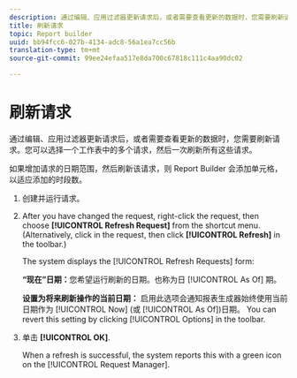 ```yaml
---
description: 通过编辑、应用过滤器更新请求后，或者需要查看更新的数据时，您需要刷新请求。您可以选择一个工作表中的多个请求，然后一次刷新所有这些请求。
title: 刷新请求
topic: Report builder
uuid: bb94fcc6-027b-4134-adc8-56a1ea7cc56b
translation-type: tm+mt
source-git-commit: 99ee24efaa517e8da700c67818c111c4aa90dc02

---
```



# 刷新请求

通过编辑、应用过滤器更新请求后，或者需要查看更新的数据时，您需要刷新请求。您可以选择一个工作表中的多个请求，然后一次刷新所有这些请求。

如果增加请求的日期范围，然后刷新该请求，则 Report Builder 会添加单元格，以适应添加的时段数。

1. 创建并运行请求。
1. After you have changed the request, right-click the request, then choose **[!UICONTROL Refresh Request]** from the shortcut menu. (Alternatively, click in the request, then click **[!UICONTROL Refresh]** in the toolbar.)

   The system displays the [!UICONTROL Refresh Requests] form:

   **“现在”日期：**&#x200B;您希望运行刷新的日期。也称为日 [!UICONTROL As Of] 期。

   **设置为将来刷新操作的当前日期：** 启用此选项会通知报表生成器始终使用当前日期作为 [!UICONTROL Now] (或 [!UICONTROL As Of])日期。 You can revert this setting by clicking [!UICONTROL Options] in the toolbar.
1. 单击 **[!UICONTROL OK]**.

   When a refresh is successful, the system reports this with a green icon on the [!UICONTROL Request Manager].
